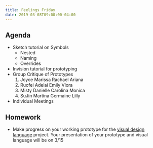 ```yaml
---
title: Feelings Friday
date: 2019-03-08T09:00:00-04:00
---
```


## Agenda

- Sketch tutorial on Symbols
  - Nested
  - Naming
  - Overrides
- Invision tutorial for prototyping
- Group Critique of Prototypes
  1. Joyce Marissa Rachael Ariana
  2. Ruofei Adelai Emily Vlora
  3. Misty Danielle Carolina Monica
  4. SuJin Martina Germaine Lilly
- Individual Meetings

## Homework

- Make progress on your working prototype for the [visual design language](/projects/visual-design-language/) project. Your presentation of your prototype and visual language will be on 3/15